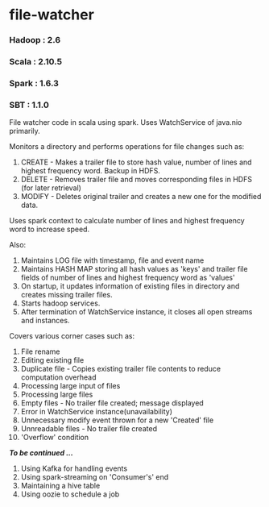 # file-watcher
### Hadoop : 2.6
### Scala : 2.10.5
### Spark : 1.6.3
### SBT : 1.1.0
File watcher code in scala using spark. Uses WatchService of java.nio primarily.

Monitors a directory  and performs operations for file changes such as:
1. CREATE - Makes a trailer file to store hash value, number of lines and highest frequency word. Backup in HDFS.
2. DELETE - Removes trailer file and moves corresponding files in HDFS (for later retrieval)
3. MODIFY - Deletes original trailer and creates a new one for the modified data.

Uses spark context to calculate number of lines and highest frequency word to increase speed.

Also:
1. Maintains LOG file with timestamp, file and event name
2. Maintains HASH MAP storing all hash values as 'keys' and trailer file fields of number of lines and highest frequency word as 'values'
3. On startup, it updates information of existing files in directory and creates missing trailer files.
4. Starts hadoop services.
5. After termination of WatchService instance, it closes all open streams and instances.

Covers various corner cases such as:
1. File rename
2. Editing existing file
3. Duplicate file - Copies existing trailer file contents to reduce computation overhead
4. Processing large input of files
5. Processing large files
6. Empty files - No trailer file created; message displayed
7. Error in WatchService instance(unavailability)
8. Unnecessary modify event thrown for a new 'Created' file
9. Unnreadable files - No trailer file created
9. 'Overflow' condition

***To be continued ...***
1. Using Kafka for handling events
2. Using spark-streaming on 'Consumer's' end 
3. Maintaining a hive table
4. Using oozie to schedule a job
